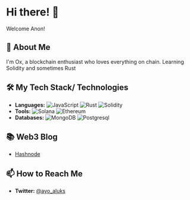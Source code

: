 # Hi there! 👋

Welcome Anon!

## 🚀 About Me
I'm Ox, a blockchain enthusiast who loves everything on chain. Learning Solidity and sometimes Rust

## 🛠️ My Tech Stack/ Technologies
- **Languages:** 
  ![JavaScript](https://img.shields.io/badge/JavaScript-F7DF1E?style=for-the-badge&logo=javascript&logoColor=black)
  ![Rust](https://img.shields.io/badge/Rust-3776AB?style=for-the-badge&logo=rust&logoColor=white)
  ![Solidity](https://img.shields.io/badge/Solidity-3776AB?style=for-the-badge&logo=solidity&logoColor=black)
- **Tools:** 
  ![Solana](https://img.shields.io/badge/Solana-339933?style=for-the-badge&logo=solana&logoColor=white)
  ![Ethereum](https://img.shields.io/badge/Ethereum-000000?style=for-the-badge&logo=ethereum&logoColor=black)
- **Databases:** 
  ![MongoDB](https://img.shields.io/badge/MongoDB-47A248?style=for-the-badge&logo=mongodb&logoColor=white)
  ![Postgresql](https://img.shields.io/badge/Postgresql-47A248?style=for-the-badge&logo=postgresql&logoColor=white)

## 📚 Web3 Blog
- [Hashnode](https://oxayomide.hashnode.dev)

## 📫 How to Reach Me
- **Twitter:** [@ayo_aluks](https://x.com/ayo_aluks)


<!-- ## 📈 GitHub Stats
![OxAyomide's GitHub Stats](https://github-readme-stats.vercel.app/api?username=oxayomide&show_icons=true&theme=radical)

## 💻 Top Languages
![Top Languages](https://github-readme-stats.vercel.app/api/top-langs/?username=oxayomide&layout=compact&theme=radical)

## 📫 How to Reach Me
- **Email:** alukoayomide623@gmail.com
- **LinkedIn:** [Aluko Ayomide](https://www.linkedin.com/in/ayomide-aluko-555fdrrg)
- **Twitter:** [@AyomiCoder](https://x.com/AyomiCoder)

## 📂 Portfolio
- **[Portfolio](https://aluko.vercel.app):** My Personal Website.-->


